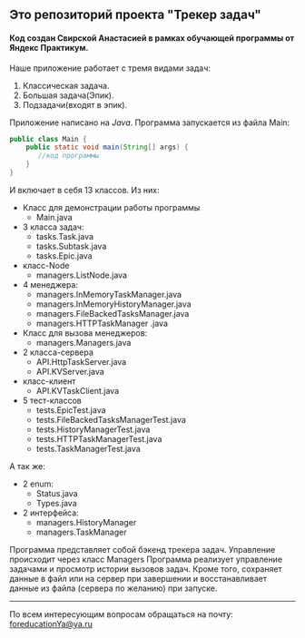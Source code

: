 ## Это репозиторий проекта "Трекер задач"  
#### Код создан Свирской Анастасией в рамках обучающей программы от Яндекс Практикум.

Наше приложение работает с тремя видами задач:
1. Классическая задача.
2. Большая задача(Эпик). 
3. Подзадачи(входят в эпик).

Приложение написано на *Java*. Программа запускается из файла Main:
```java
public class Main {
    public static void main(String[] args) {
       //код программы
    }
}
```
И включает в себя 13 классов. Из них:
* Класс для демонстрации работы программы
  * Main.java
* 3 класса задач:
    * tasks.Task.java
    * tasks.Subtask.java
    * tasks.Epic.java
* класс-Node
  * managers.ListNode.java
* 4 менеджера:
  * managers.InMemoryTaskManager.java
  * managers.InMemoryHistoryManager.java
  * managers.FileBackedTasksManager.java
  * managers.HTTPTaskManager .java
* Класс для вызова менеджеров:
  * managers.Managers.java
* 2 класса-сервера
  * API.HttpTaskServer.java
  * API.KVServer.java
* класс-клиент
  * API.KVTaskClient.java
* 5 тест-классов
    * tests.EpicTest.java
    * tests.FileBackedTasksManagerTest.java
    * tests.HistoryManagerTest.java
    * tests.HTTPTaskManagerTest.java
    * tests.TaskManagerTest.java

А так же:
* 2 enum:
  * Status.java
  * Types.java
* 2 интерфейса:
  * managers.HistoryManager
  * managers.TaskManager
  
Программа представляет собой бэкенд трекера задач. Управление происходит через класс Managers 
Программа реализует управление задачами и просмотр истории вызовов задач. Кроме того, сохраняет данные в файл или на сервер при 
завершении и восстанавливает данные из файла (сервера по желанию) при запуске.

------
По всем интересующим вопросам обращаться на почту: foreducationYa@ya.ru